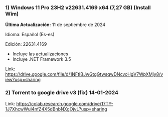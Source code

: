 ### 1) Windows 11 Pro 23H2 v22631.4169 x64 (7,27 GB) (Install Wim)

**Última Actualización:** 11 de septiembre de 2024

Idioma: Español (Es-es)

Edición: 22631.4169

- Incluye las actualizaciones
- Incluye .NET Framework 3.5

Link:
https://drive.google.com/file/d/1NFtIBJwGtgGtwsqwDNcvoHgV7WpXMiy8/view?usp=sharing

### 2) Torrent to google drive v3 (fix) 14-01-2024

Link: https://colab.research.google.com/drive/17TY-1J7XhcwWul4nfZ4X5dBnbNXgOjvL?usp=sharing
